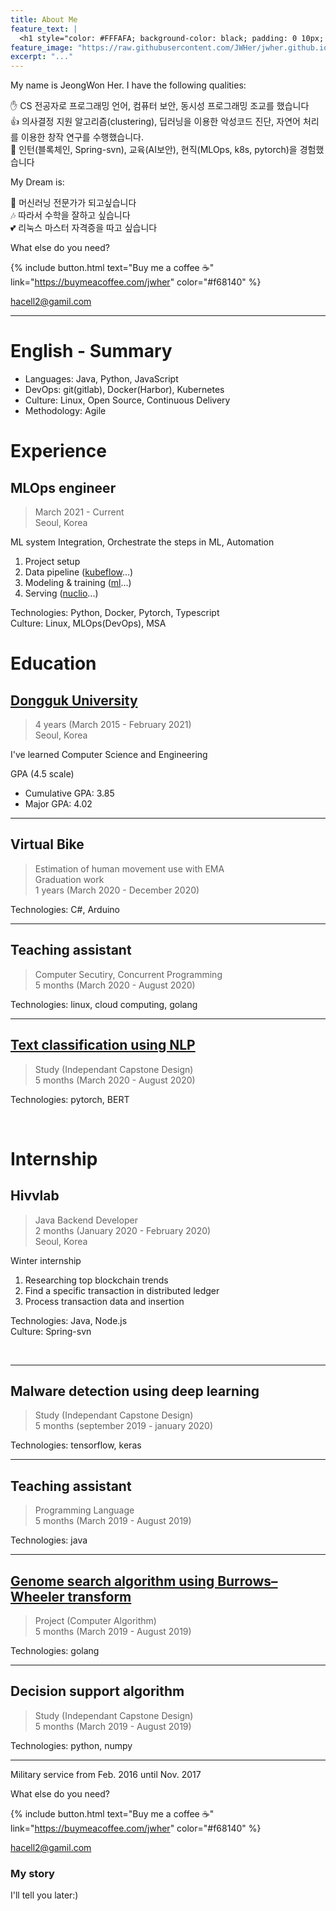 ```yaml
---
title: About Me
feature_text: |
  <h1 style="color: #FFFAFA; background-color: black; padding: 0 10px; opacity: 80%;"> 허정원 <br/> 기술블로그 </h1>
feature_image: "https://raw.githubusercontent.com/JWHer/jwher.github.io/main/assets/img/weeping-cherry.jpg"
excerpt: "..."
---
```


My name is JeongWon Her. I have the following qualities:

<!--:thumbsup: kubernetes를 운영하고 있습니다  
:metal: 리눅스 전반을 이해하고 있습니다  -->

:hand: CS 전공자로 프로그래밍 언어, 컴퓨터 보안, 동시성 프로그래밍 조교를 했습니다  
:thumbsup: 의사결정 지원 알고리즘(clustering), 딥러닝을 이용한 악성코드 진단, 자연어 처리를 이용한 창작 연구를 수행했습니다.  
:wave: 인턴(블록체인, Spring-svn), 교육(AI보안), 현직(MLOps, k8s, pytorch)을 경험했습니다  

My Dream is:

:seedling: 머신러닝 전문가가 되고싶습니다  
:notes: 따라서 수학을 잘하고 싶습니다  
:two_hearts: 리눅스 마스터 자격증을 따고 싶습니다  

What else do you need?

{% include button.html text="Buy me a coffee ☕️" link="https://buymeacoffee.com/jwher" color="#f68140" %}

hacell2@gamil.com

<hr style="80vw"/>

# English - Summary

* Languages: Java, Python, JavaScript
* DevOps: git(gitlab), Docker(Harbor), Kubernetes
* Culture: Linux, Open Source, Continuous Delivery
* Methodology: Agile

# Experience
## MLOps engineer  
>March 2021 - Current  
>Seoul, Korea
 
ML system Integration, Orchestrate the steps in ML, Automation
1. Project setup
2. Data pipeline ([kubeflow](https://jwher.github.io/categories#kubeflow)...)  
3. Modeling & training ([ml](https://jwher.github.io/categories#ml)...)  
4. Serving ([nuclio](https://jwher.github.io/categories#nuclio)...)  

Technologies: Python, Docker, Pytorch, Typescript  
Culture: Linux, MLOps(DevOps), MSA

# Education
## [Dongguk University](https://www.dongguk.edu/)  
>4 years (March 2015 - February 2021)  
>Seoul, Korea

I've learned Computer Science and Engineering  

GPA (4.5 scale)  
* Cumulative GPA: 3.85
* Major GPA: 4.02  

<hr style="80vw"/>

## Virtual Bike
>Estimation of human movement use with EMA  
>Graduation work  
>1 years (March 2020 - December 2020)  

Technologies: C#, Arduino  

<hr style="80vw"/>

## Teaching assistant  
>Computer Secutiry, Concurrent Programming  
>5 months (March 2020 - August 2020)  

Technologies: linux, cloud computing, golang  

<hr style="80vw"/>

## [Text classification using NLP](https://github.com/JWHer/BERT)  
>Study (Independant Capstone Design)  
>5 months (March 2020 - August 2020)  

Technologies: pytorch, BERT  

<br/>

# Internship
## Hivvlab
>Java Backend Developer  
>2 months (January 2020 - February 2020)  
>Seoul, Korea

Winter internship  
1. Researching top blockchain trends
2. Find a specific transaction in distributed ledger
3. Process transaction data and insertion

Technologies: Java, Node.js  
Culture: Spring-svn

<br/>

<hr style="80vw"/>

## Malware detection using deep learning  
>Study (Independant Capstone Design)  
>5 months (september 2019 - january 2020)  

Technologies: tensorflow, keras  

<hr style="80vw"/>

## Teaching assistant  
>Programming Language  
>5 months (March 2019 - August 2019)  

Technologies: java  

<hr style="80vw"/>

## [Genome search algorithm using Burrows–Wheeler transform](https://github.com/JWHer/Go)  
>Project (Computer Algorithm)  
>5 months (March 2019 - August 2019)  

Technologies: golang  

<hr style="80vw"/>

## Decision support algorithm  
>Study (Independant Capstone Design)  
>5 months (March 2019 - August 2019)  

Technologies: python, numpy  

<hr style="80vw"/>

Military service from Feb. 2016 until Nov. 2017

What else do you need?

{% include button.html text="Buy me a coffee ☕️" link="https://buymeacoffee.com/jwher" color="#f68140" %}

hacell2@gamil.com

### My story

I'll tell you later:)
